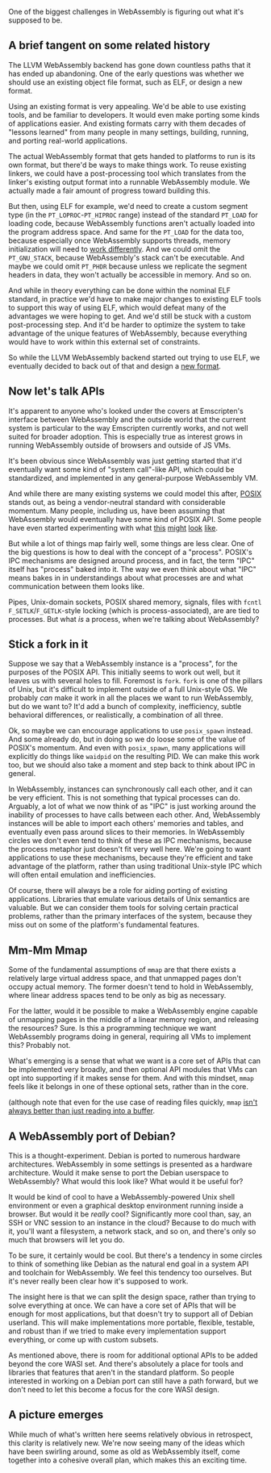 One of the biggest challenges in WebAssembly is figuring out what it's
supposed to be.

## A brief tangent on some related history

The LLVM WebAssembly backend has gone down countless paths that it has
ended up abandoning. One of the early questions was whether we should use
an existing object file format, such as ELF, or design a new format.

Using an existing format is very appealing. We'd be able to use existing
tools, and be familiar to developers. It would even make porting some
kinds of applications easier. And existing formats carry with them
decades of "lessons learned" from many people in many settings, building,
running, and porting real-world applications.

The actual WebAssembly format that gets handed to platforms to run is
its own format, but there'd be ways to make things work. To reuse existing
linkers, we could have a post-processing tool which translates from the
linker's existing output format into a runnable WebAssembly module. We
actually made a fair amount of progress toward building this.

But then, using ELF for example, we'd need to create a custom segment
type (in the `PT_LOPROC`-`PT_HIPROC` range) instead of the standard
`PT_LOAD` for loading code, because WebAssembly functions aren't actually
loaded into the program address space. And same for the `PT_LOAD` for the
data too, because especially once WebAssembly supports threads, memory
initialization will need to
[work differently](https://github.com/WebAssembly/bulk-memory-operations/blob/master/proposals/bulk-memory-operations/Overview.md#design).
And we could omit the `PT_GNU_STACK`, because WebAssembly's stack can't
be executable. And maybe we could omit `PT_PHDR` because unless
we replicate the segment headers in data, they won't actually be
accessible in memory. And so on.

And while in theory everything can be done within the nominal ELF
standard, in practice we'd have to make major changes to existing ELF
tools to support this way of using ELF, which would defeat many of the
advantages we were hoping to get. And we'd still be stuck with a custom
post-processing step. And it'd be harder to optimize the system to
take advantage of the unique features of WebAssembly, because everything
would have to work within this external set of constraints.

So while the LLVM WebAssembly backend started out trying to use ELF, we
eventually decided to back out of that and design a
[new format](https://github.com/WebAssembly/tool-conventions/blob/master/Linking.md).

## Now let's talk APIs

It's apparent to anyone who's looked under the covers at Emscripten's interface
between WebAssembly and the outside world that the current system is particular
to the way Emscripten currently works, and not well suited for broader adoption.
This is especially true as interest grows in running WebAssembly outside
of browsers and outside of JS VMs.

It's been obvious since WebAssembly was just getting started that it'd eventually
want some kind of "system call"-like API, which could be standardized, and
implemented in any general-purpose WebAssembly VM. 

And while there are many existing systems we could model this after, [POSIX]
stands out, as being a vendor-neutral standard with considerable momentum. Many
people, including us, have been assuming that WebAssembly would eventually
have some kind of POSIX API. Some people have even started experimenting with
what
[this](https://github.com/WAVM/Wavix/)
[might](https://github.com/jfbastien/musl)
[look](https://github.com/golang/go/blob/e5489cfc12a99f25331831055a79750bfa227943/misc/wasm/wasm_exec.js)
[like](https://github.com/emscripten-core/emscripten/blob/incoming/src/library_syscall.js).

But while a lot of things map fairly well, some things are less clear. One of
the big questions is how to deal with the concept of a "process". POSIX's IPC
mechanisms are designed around process, and in fact, the term "IPC" itself
has "process" baked into it. The way we even think about what "IPC" means
bakes in in understandings about what processes are and what communication
between them looks like.

Pipes, Unix-domain sockets, POSIX shared memory, signals, files with `fcntl`
`F_SETLK`/`F_GETLK`-style locking (which is process-associated), are are tied
to processes. But what *is* a process, when we're talking about WebAssembly?

## Stick a fork in it

Suppose we say that a WebAssembly instance is a "process", for the purposes
of the POSIX API. This initially seems to work out well, but it leaves us
with several holes to fill. Foremost is `fork`. `fork` is one of the pillars
of Unix, but it's difficult to implement outside of a full Unix-style OS. We
probably *can* make it work in all the places we want to run WebAssembly, but
do we want to? It'd add a bunch of complexity, inefficiency, subtle behavioral
differences, or realistically, a combination of all three.

Ok, so maybe we can encourage applications to use `posix_spawn` instead. And
some already do, but in doing so we do loose some of the value of POSIX's
momentum. And even with `posix_spawn`, many applications will explicitly do
things like `waidpid` on the resulting PID. We can make this work too, but
we should also take a moment and step back to think about IPC in general.

In WebAssembly, instances can synchronously call each other, and it can be
very efficient. This is not something that typical processes can do. Arguably,
a lot of what we now think of as "IPC" is just working around the inability
of processes to have calls between each other. And, WebAssembly instances will
be able to import each others' memories and tables, and eventually even pass
around slices to their memories. In WebAssembly circles we don't even tend to
think of these as IPC mechanisms, because the process metaphor just doesn't
fit very well here. We're going to want applications to use these mechanisms,
because they're efficient and take advantage of the platform, rather than
using traditional Unix-style IPC which will often entail emulation and
inefficiencies.

Of course, there will always be a role for aiding porting of existing
applications. Libraries that emulate various details of Unix semantics are
valuable. But we can consider them tools for solving certain practical
problems, rather than the primary interfaces of the system, because they
miss out on some of the platform's fundamental features.

## Mm-Mm Mmap

Some of the fundamental assumptions of `mmap` are that there exists a
relatively large virtual address space, and that unmapped pages don't
occupy actual memory. The former doesn't tend to hold in WebAssembly,
where linear address spaces tend to be only as big as necessary.

For the latter, would it be possible to make a WebAssembly engine capable
of unmapping pages in the middle of a linear memory region, and releasing
the resources? Sure. Is this a programming technique we want WebAssembly
programs doing in general, requiring all VMs to implement this?
Probably not.

What's emerging is a sense that what we want is a core set of
APIs that can be implemented very broadly, and then optional API
modules that VMs can opt into supporting if it makes sense for them.
And with this mindset, `mmap` feels like it belongs in one of these
optional sets, rather than in the core.

(although note that even for the use case of reading files quickly,
`mmap`
[isn't always better than just reading into a buffer](https://blog.burntsushi.net/ripgrep/).

## A WebAssembly port of Debian?

This is a thought-experiment. Debian is ported to numerous hardware
architectures. WebAssembly in some settings is presented as a hardware
architecture. Would it make sense to port the Debian userspace to
WebAssembly? What would this look like? What would it be useful for?

It would be kind of cool to have a WebAssembly-powered Unix shell
environment or even a graphical desktop environment running inside a
browser. But would it be *really* cool? Significantly more cool than,
say, an SSH or VNC session to an instance in the cloud? Because to do
much with it, you'll want a filesystem, a network stack, and so on,
and there's only so much that browsers will let you do.

To be sure, it certainly would be cool. But there's a tendency in
some circles to think of something like Debian as the natural end goal
in a system API and toolchain for WebAssembly. We feel this tendency
too ourselves. But it's never really been clear how it's supposed to
work.

The insight here is that we can split the design space, rather than
trying to solve everything at once. We can have a core set of APIs
that will be enough for most applications, but that doesn't try to
support all of Debian userland. This will make implementations more
portable, flexible, testable, and robust than if we tried to make
every implementation support everything, or come up with custom
subsets.

As mentioned above, there is room for additional optional APIs to be
added beyond the core WASI set. And there's absolutely a place for
tools and libraries that features that aren't in the standard
platform. So people interested in working on a Debian port can still
have a path forward, but we don't need to let this become a focus for
the core WASI design.

## A picture emerges

While much of what's written here seems relatively obvious in
retrospect, this clarity is relatively new. We're now seeing many of the
ideas which have been swirling around, some as old as WebAssembly
itself, come together into a cohesive overall plan, which makes this
an exciting time.

[POSIX]: http://pubs.opengroup.org/onlinepubs/9699919799/
